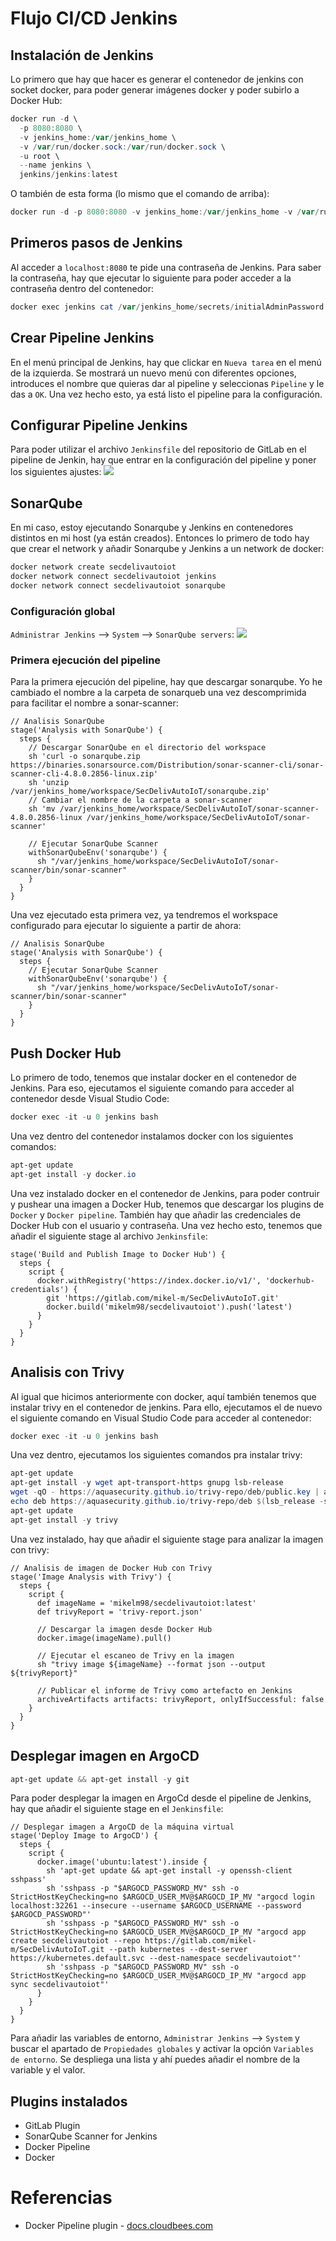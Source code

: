# Flujo CI/CD Jenkins
## Instalación de Jenkins
Lo primero que hay que hacer es generar el contenedor de jenkins con socket docker, para poder generar imágenes docker y poder subirlo a Docker Hub:
```powershell
docker run -d \
  -p 8080:8080 \
  -v jenkins_home:/var/jenkins_home \
  -v /var/run/docker.sock:/var/run/docker.sock \
  -u root \
  --name jenkins \
  jenkins/jenkins:latest
```
O también de esta forma (lo mismo que el comando de arriba):
```powershell
docker run -d -p 8080:8080 -v jenkins_home:/var/jenkins_home -v /var/run/docker.sock:/var/run/docker.sock -u root --name jenkins jenkins/jenkins:latest
```

## Primeros pasos de Jenkins
Al acceder a `localhost:8080` te pide una contraseña de Jenkins. Para saber la contraseña, hay que ejecutar lo siguiente para poder acceder a la contraseña dentro del contenedor:
```powershell
docker exec jenkins cat /var/jenkins_home/secrets/initialAdminPassword
```

## Crear Pipeline Jenkins
En el menú principal de Jenkins, hay que clickar en `Nueva tarea` en el menú de la izquierda. Se mostrará un nuevo menú con diferentes opciones, introduces el nombre que quieras dar al pipeline y seleccionas `Pipeline` y le das a `OK`. Una vez hecho esto, ya está listo el pipeline para la configuración.

## Configurar Pipeline Jenkins
Para poder utilizar el archivo `Jenkinsfile` del repositorio de GitLab en el pipeline de Jenkin, hay que entrar en la configuración del pipeline y poner los siguientes ajustes:
<img src="https://github.com/sfl0r3nz05/SecDelivAutoIoT/blob/master/docs/images/Configuraci%C3%B3n%20Pipeline%20Jenkins.PNG">

## SonarQube
En mi caso, estoy ejecutando Sonarqube y Jenkins en contenedores distintos en mi host (ya están creados). Entonces lo primero de todo hay que crear el network y añadir Sonarqube y Jenkins a un network de docker:
```powershell
docker network create secdelivautoiot
docker network connect secdelivautoiot jenkins
docker network connect secdelivautoiot sonarqube
```

### Configuración global
`Administrar Jenkins` --> `System` --> `SonarQube servers`:
<img src="https://github.com/sfl0r3nz05/SecDelivAutoIoT/blob/master/docs/images/Configuraci%C3%B3n%20Global%20SonarQube.PNG">

### Primera ejecución del pipeline
Para la primera ejecución del pipeline, hay que descargar sonarqube. Yo he cambiado el nombre a la carpeta de sonarqueb una vez descomprimida para facilitar el nombre a sonar-scanner:
```
// Analisis SonarQube
stage('Analysis with SonarQube') {
  steps {
    // Descargar SonarQube en el directorio del workspace
    sh 'curl -o sonarqube.zip https://binaries.sonarsource.com/Distribution/sonar-scanner-cli/sonar-scanner-cli-4.8.0.2856-linux.zip'
    sh 'unzip /var/jenkins_home/workspace/SecDelivAutoIoT/sonarqube.zip'
    // Cambiar el nombre de la carpeta a sonar-scanner
    sh 'mv /var/jenkins_home/workspace/SecDelivAutoIoT/sonar-scanner-4.8.0.2856-linux /var/jenkins_home/workspace/SecDelivAutoIoT/sonar-scanner'

    // Ejecutar SonarQube Scanner
    withSonarQubeEnv('sonarqube') {
      sh "/var/jenkins_home/workspace/SecDelivAutoIoT/sonar-scanner/bin/sonar-scanner"
    }
  }
}
```
Una vez ejecutado esta primera vez, ya tendremos el workspace configurado para ejecutar lo siguiente a partir de ahora:
```
// Analisis SonarQube
stage('Analysis with SonarQube') {
  steps {
    // Ejecutar SonarQube Scanner
    withSonarQubeEnv('sonarqube') {
      sh "/var/jenkins_home/workspace/SecDelivAutoIoT/sonar-scanner/bin/sonar-scanner"
    }
  }
}
```

## Push Docker Hub
Lo primero de todo, tenemos que instalar docker en el contenedor de Jenkins. Para eso, ejecutamos el siguiente comando para acceder al contenedor desde Visual Studio Code:
```powershell
docker exec -it -u 0 jenkins bash
```
Una vez dentro del contenedor instalamos docker con los siguientes comandos:
```powershell
apt-get update
apt-get install -y docker.io
```

Una vez instalado docker en el contenedor de Jenkins, para poder contruir y pushear una imagen a Docker Hub, tenemos que descargar los plugins de `Docker` y `Docker pipeline`. También hay que añadir las credenciales de Docker Hub con el usuario y contraseña. Una vez hecho esto, tenemos que añadir el siguiente stage al archivo `Jenkinsfile`:
```
stage('Build and Publish Image to Docker Hub') {
  steps {
    script {
      docker.withRegistry('https://index.docker.io/v1/', 'dockerhub-credentials') {
        git 'https://gitlab.com/mikel-m/SecDelivAutoIoT.git'
        docker.build('mikelm98/secdelivautoiot').push('latest')
      }
    }
  }
}
```

## Analisis con Trivy
Al igual que hicimos anteriormente con docker, aquí también tenemos que instalar trivy en el contenedor de jenkins. Para ello, ejecutamos el de nuevo el siguiente comando en Visual Studio Code para acceder al contenedor:
```powershell
docker exec -it -u 0 jenkins bash
```
Una vez dentro, ejecutamos los siguientes comandos pra instalar trivy:
```powershell
apt-get update
apt-get install -y wget apt-transport-https gnupg lsb-release
wget -qO - https://aquasecurity.github.io/trivy-repo/deb/public.key | apt-key add -
echo deb https://aquasecurity.github.io/trivy-repo/deb $(lsb_release -sc) main | tee -a /etc/apt/sources.list.d/trivy.list
apt-get update
apt-get install -y trivy
```
Una vez instalado, hay que añadir el siguiente stage para analizar la imagen con trivy:
```
// Analisis de imagen de Docker Hub con Trivy
stage('Image Analysis with Trivy') {
  steps {
    script {
      def imageName = 'mikelm98/secdelivautoiot:latest'
      def trivyReport = 'trivy-report.json'
                    
      // Descargar la imagen desde Docker Hub
      docker.image(imageName).pull()
                    
      // Ejecutar el escaneo de Trivy en la imagen
      sh "trivy image ${imageName} --format json --output ${trivyReport}"
                    
      // Publicar el informe de Trivy como artefacto en Jenkins
      archiveArtifacts artifacts: trivyReport, onlyIfSuccessful: false
    }
  }
}
```

## Desplegar imagen en ArgoCD
```powershell
apt-get update && apt-get install -y git
```

Para poder desplegar la imagen en ArgoCd desde el pipeline de Jenkins, hay que añadir el siguiente stage en el `Jenkinsfile`:
```
// Desplegar imagen a ArgoCD de la máquina virtual
stage('Deploy Image to ArgoCD') {
  steps {
    script {
      docker.image('ubuntu:latest').inside {
        sh 'apt-get update && apt-get install -y openssh-client sshpass'
        sh 'sshpass -p "$ARGOCD_PASSWORD_MV" ssh -o StrictHostKeyChecking=no $ARGOCD_USER_MV@$ARGOCD_IP_MV "argocd login localhost:32261 --insecure --username $ARGOCD_USERNAME --password $ARGOCD_PASSWORD"'
        sh 'sshpass -p "$ARGOCD_PASSWORD_MV" ssh -o StrictHostKeyChecking=no $ARGOCD_USER_MV@$ARGOCD_IP_MV "argocd app create secdelivautoiot --repo https://gitlab.com/mikel-m/SecDelivAutoIoT.git --path kubernetes --dest-server https://kubernetes.default.svc --dest-namespace secdelivautoiot"'
        sh 'sshpass -p "$ARGOCD_PASSWORD_MV" ssh -o StrictHostKeyChecking=no $ARGOCD_USER_MV@$ARGOCD_IP_MV "argocd app sync secdelivautoiot"'
      }
    }
  }
}
```
Para añadir las variables de entorno, `Administrar Jenkins` --> `System` y buscar el apartado de `Propiedades globales` y activar la opción `Variables de entorno`. Se despliega una lista y ahí puedes añadir el nombre de la variable y el valor.

## Plugins instalados
- GitLab Plugin
- SonarQube Scanner for Jenkins
- Docker Pipeline
- Docker

# Referencias
- Docker Pipeline plugin - [docs.cloudbees.com](https://docs.cloudbees.com/docs/cloudbees-ci/latest/pipelines/docker-workflow)
